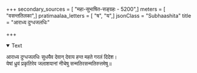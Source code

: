 +++
secondary_sources = [ "महा-सुभाषित-सङ्ग्रहः - 5200",]
meters = [ "वसन्ततिलका",]
pratimaalaa_letters = [ "ष", "य",]
jsonClass = "Subhaashita"
title = "आराध्य दुग्धजलधिः"

+++

<details open><summary>Text</summary>

आराध्य दुग्धजलधिः सुधयैव देवान् देवाय हन्त महते गरलं दिदेश।  
येषां ध्रुवं प्रकृतिरेव जलाशयानां नीचेषु सन्मतिरसन्मतिरुत्तमेषु॥
</details>
